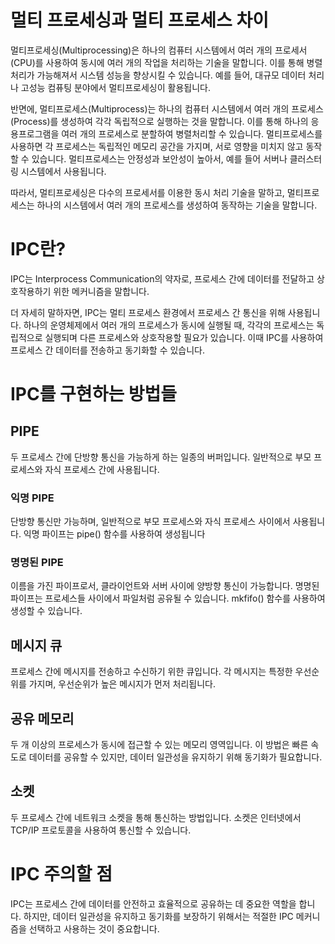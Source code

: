 # 멀티 프로세싱과 멀티 프로세스 차이

멀티프로세싱(Multiprocessing)은 하나의 컴퓨터 시스템에서 여러 개의 프로세서(CPU)를 사용하여 동시에 여러 개의 작업을 처리하는 기술을 말합니다. 이를 통해 병렬 처리가 가능해져서 시스템 성능을 향상시킬 수 있습니다. 예를 들어, 대규모 데이터 처리나 고성능 컴퓨팅 분야에서 멀티프로세싱이 활용됩니다.

반면에, 멀티프로세스(Multiprocess)는 하나의 컴퓨터 시스템에서 여러 개의 프로세스(Process)를 생성하여 각각 독립적으로 실행하는 것을 말합니다. 이를 통해 하나의 응용프로그램을 여러 개의 프로세스로 분할하여 병렬처리할 수 있습니다. 멀티프로세스를 사용하면 각 프로세스는 독립적인 메모리 공간을 가지며, 서로 영향을 미치지 않고 동작할 수 있습니다. 멀티프로세스는 안정성과 보안성이 높아서, 예를 들어 서버나 클러스터링 시스템에서 사용됩니다.

따라서, 멀티프로세싱은 다수의 프로세서를 이용한 동시 처리 기술을 말하고, 멀티프로세스는 하나의 시스템에서 여러 개의 프로세스를 생성하여 동작하는 기술을 말합니다.


# IPC란?

IPC는 Interprocess Communication의 약자로, 프로세스 간에 데이터를 전달하고 상호작용하기 위한 메커니즘을 말합니다.

더 자세히 말하자면, IPC는 멀티 프로세스 환경에서 프로세스 간 통신을 위해 사용됩니다. 하나의 운영체제에서 여러 개의 프로세스가 동시에 실행될 때, 각각의 프로세스는 독립적으로 실행되며 다른 프로세스와 상호작용할 필요가 있습니다. 이때 IPC를 사용하여 프로세스 간 데이터를 전송하고 동기화할 수 있습니다.

# IPC를 구현하는 방법들

## PIPE

두 프로세스 간에 단방향 통신을 가능하게 하는 일종의 버퍼입니다. 일반적으로 부모 프로세스와 자식 프로세스 간에 사용됩니다.


### 익명 PIPE

단방향 통신만 가능하며, 일반적으로 부모 프로세스와 자식 프로세스 사이에서 사용됩니다. 익명 파이프는 pipe() 함수를 사용하여 생성됩니다

### 명명된 PIPE

이름을 가진 파이프로서, 클라이언트와 서버 사이에 양방향 통신이 가능합니다. 명명된 파이프는 프로세스들 사이에서 파일처럼 공유될 수 있습니다. mkfifo() 함수를 사용하여 생성할 수 있습니다.

## 메시지 큐

프로세스 간에 메시지를 전송하고 수신하기 위한 큐입니다. 각 메시지는 특정한 우선순위를 가지며, 우선순위가 높은 메시지가 먼저 처리됩니다.

## 공유 메모리

두 개 이상의 프로세스가 동시에 접근할 수 있는 메모리 영역입니다. 이 방법은 빠른 속도로 데이터를 공유할 수 있지만, 데이터 일관성을 유지하기 위해 동기화가 필요합니다.

## 소켓

두 프로세스 간에 네트워크 소켓을 통해 통신하는 방법입니다. 소켓은 인터넷에서 TCP/IP 프로토콜을 사용하여 통신할 수 있습니다.

# IPC 주의할 점

IPC는 프로세스 간에 데이터를 안전하고 효율적으로 공유하는 데 중요한 역할을 합니다. 하지만, 데이터 일관성을 유지하고 동기화를 보장하기 위해서는 적절한 IPC 메커니즘을 선택하고 사용하는 것이 중요합니다.